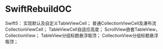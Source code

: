 # SwiftRebuildOC
Swift5：
实现默认及自定义TableViewCell；
普通CollectionViewCell及瀑布流CollectionViewCell；
TableViewCell自适应高度；
ScrollView嵌套TableView，CollectionView；
TableView分组标题悬浮吸顶；
CollectionView分组标题悬浮吸顶；
